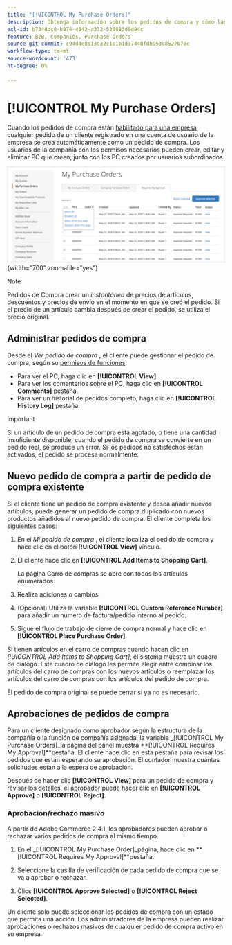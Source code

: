 ```yaml
---
title: "[!UICONTROL My Purchase Orders]"
description: Obtenga información sobre los pedidos de compra y cómo las empresas pueden utilizarlos para administrar sus compras.
exl-id: b7348bc8-b874-4642-a372-530883d9d94c
feature: B2B, Companies, Purchase Orders
source-git-commit: c94d4e8d13c32c1c1b1d37440fdb953c8527b76c
workflow-type: tm+mt
source-wordcount: '473'
ht-degree: 0%

---
```


# [!UICONTROL My Purchase Orders]

Cuando los pedidos de compra están [habilitado para una empresa](purchase-order-flow.md), cualquier pedido de un cliente registrado en una cuenta de usuario de la empresa se crea automáticamente como un pedido de compra. Los usuarios de la compañía con los permisos necesarios pueden crear, editar y eliminar PC que creen, junto con los PC creados por usuarios subordinados.

![Mis pedidos de compra](./assets/account-dashboard-my-purchase-orders.png){width="700" zoomable="yes"}

>[!NOTE]
>
>Pedidos de Compra crear un _instantánea_ de precios de artículos, descuentos y precios de envío en el momento en que se creó el pedido. Si el precio de un artículo cambia después de crear el pedido, se utiliza el precio original.

## Administrar pedidos de compra

Desde el _Ver pedido de compra_ , el cliente puede gestionar el pedido de compra, según su [permisos de funciones](account-company-roles-permissions.md).

- Para ver el PC, haga clic en **[!UICONTROL View]**.
- Para ver los comentarios sobre el PC, haga clic en **[!UICONTROL Comments]** pestaña.
- Para ver un historial de pedidos completo, haga clic en **[!UICONTROL History Log]** pestaña.

>[!IMPORTANT]
>
>Si un artículo de un pedido de compra está agotado, o tiene una cantidad insuficiente disponible, cuando el pedido de compra se convierte en un pedido real, se produce un error. Si los pedidos no satisfechos están activados, el pedido se procesa normalmente.

## Nuevo pedido de compra a partir de pedido de compra existente

Si el cliente tiene un pedido de compra existente y desea añadir nuevos artículos, puede generar un pedido de compra duplicado con nuevos productos añadidos al nuevo pedido de compra. El cliente completa los siguientes pasos:

1. En el _Mi pedido de compra_ , el cliente localiza el pedido de compra y hace clic en el botón **[!UICONTROL View]** vínculo.

1. El cliente hace clic en **[!UICONTROL Add Items to Shopping Cart]**.

   La página Carro de compras se abre con todos los artículos enumerados.

1. Realiza adiciones o cambios.

1. (Opcional) Utiliza la variable **[!UICONTROL Custom Reference Number]** para añadir un número de factura/pedido interno al pedido.

1. Sigue el flujo de trabajo de cierre de compra normal y hace clic en **[!UICONTROL Place Purchase Order]**.

Si tienen artículos en el carro de compras cuando hacen clic en _[!UICONTROL Add Items to Shopping Cart]_, el sistema muestra un cuadro de diálogo. Este cuadro de diálogo les permite elegir entre combinar los artículos del carro de compras con los nuevos artículos o reemplazar los artículos del carro de compras con los artículos del pedido de compra.

El pedido de compra original se puede cerrar si ya no es necesario.

## Aprobaciones de pedidos de compra

Para un cliente designado como aprobador según la estructura de la compañía o la función de compañía asignada, la variable _[!UICONTROL My Purchase Orders]_la página del panel muestra **[!UICONTROL Requires My Approval]**pestaña. El cliente hace clic en esta pestaña para revisar los pedidos que están esperando su aprobación. El contador muestra cuántas solicitudes están a la espera de aprobación.

Después de hacer clic **[!UICONTROL View]** para un pedido de compra y revisar los detalles, el aprobador puede hacer clic en **[!UICONTROL Approve]** o **[!UICONTROL Reject]**.

### Aprobación/rechazo masivo

A partir de Adobe Commerce 2.4.1, los aprobadores pueden aprobar o rechazar varios pedidos de compra al mismo tiempo.

1. En el _[!UICONTROL My Purchase Order]_página, hace clic en **[!UICONTROL Requires My Approval]**pestaña.

1. Seleccione la casilla de verificación de cada pedido de compra que se va a aprobar o rechazar.

1. Clics **[!UICONTROL Approve Selected]** o **[!UICONTROL Reject Selected]**.

Un cliente solo puede seleccionar los pedidos de compra con un estado que permita una acción. Los administradores de la empresa pueden realizar aprobaciones o rechazos masivos de cualquier pedido de compra activo en su empresa.
